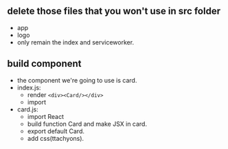## delete those files that you won't use in src folder
- app
- logo
- only remain the index and serviceworker.

## build component

- the component we're going to use is card.
- index.js:
  - render ```<div><Card/></div>```
  - import
- card.js:
  - import React
  - build function Card and make JSX in card.
  - export default Card.
  - add css(ttachyons).
  
  
